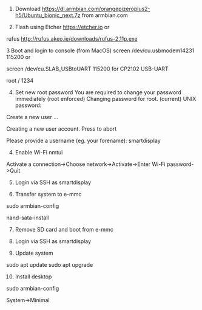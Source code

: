 1. Download https://dl.armbian.com/orangepizeroplus2-h5/Ubuntu_bionic_next.7z
 from armbian.com

2. Flash using Etcher https://etcher.io or

rufus http://rufus.akeo.ie/downloads/rufus-2.11p.exe

3 Boot and login to console (from MacOS)
screen /dev/cu.usbmodem14231 115200 or

screen /dev/cu.SLAB_USBtoUART 115200 for CP2102 USB-UART

root / 1234

4. Set new root password
You are required to change your password immediately (root enforced) Changing password for root. (current) UNIX password:

Create a new user
...

Creating a new user account. Press to abort

Please provide a username (eg. your forename): smartdisplay

4. Enable Wi-Fi
nmtui

Activate a connection->Choose network->Activate->Enter Wi-Fi password->Quit

5. Login via SSH as smartdisplay

6. Transfer system to e-mmc

sudo armbian-config

nand-sata-install

7. Remove SD card and boot from e-mmc

8. Login via SSH as smartdisplay

9. Update system

sudo apt update
sudo apt upgrade

10. Install desktop

sudo armbian-config

System->Minimal





